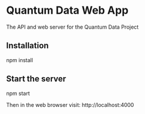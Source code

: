 Quantum Data Web App
====================

The API and web server for the Quantum Data Project

Installation
------------

npm install

Start the server
----------------

npm start

Then in the web browser visit: http://localhost:4000

